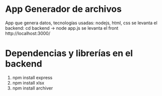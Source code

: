 # App Generador de archivos
App que genera datos, tecnologías usadas: nodejs, html, css
se levanta el backend: cd backend -> node app.js
se levanta el front http://localhost:3000/

# Dependencias y librerías en el backend
1. npm install express
2. npm install xlsx
3. npm install archiver

